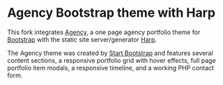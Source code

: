 # Agency Bootstrap theme with Harp

This fork integrates [Agency](https://startbootstrap.com/template-overviews/agency/), a one page agency portfolio theme for [Bootstrap](http://getbootstrap.com/) with the static site server/generator [Harp](http://harpjs.com).

The Agency theme was created by [Start Bootstrap](http://startbootstrap.com/) and features several content sections, a responsive portfolio grid with hover effects, full page portfolio item modals, a responsive timeline, and a working PHP contact form.